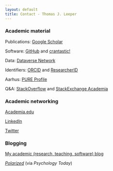```yaml
---
layout: default
title: Contact - Thomas J. Leeper
---
```


### Academic material ###
Publications: [Google Scholar](http://scholar.google.com/citations?user=hqiux-MAAAAJ)

Software: [GitHub](https://github.com/leeper) and [crantastic!](http://crantastic.org/authors/2512)

Data: [Dataverse Network](http://dvn.iq.harvard.edu/dvn/dv/leeper)

Identifiers: [ORCID](http://orcid.org/0000-0003-4097-6326) and [ResearcherID](http://www.researcherid.com/rid/J-9733-2013)

Aarhus: [PURE Profile](http://pure.au.dk/portal/da/tleeper@ps.au.dk)

Q&A: [StackOverflow](http://stackoverflow.com/users/2338862/thomas) and [StackExchange Academia](http://academia.stackexchange.com/users/6984/thomas)


### Academic networking ###
[Academia.edu](http://au.academia.edu/ThomasLeeper)

<!--[Mendeley](http://www.mendeley.com/profiles/thomas-leeper/)-->

[LinkedIn](http://www.linkedin.com/in/thomasjleeper)

[Twitter](https://twitter.com/thosjleeper)

### Blogging ###

[My academic (research, teaching, software) blog](http://www.thomasleeper.com/blog)

[*Polarized*](http://www.psychologytoday.com/blog/polarized) (via *Psychology Today*)
				
